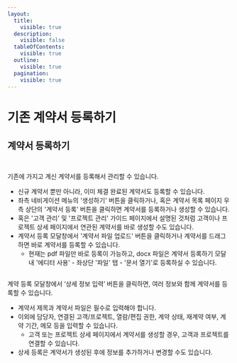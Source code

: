 ```yaml
---
layout:
  title:
    visible: true
  description:
    visible: false
  tableOfContents:
    visible: true
  outline:
    visible: true
  pagination:
    visible: true
---
```


# 기존 계약서 등록하기

## 계약서 등록하기&#x20;

<div>

<figure><img src="../.gitbook/assets/image (193).png" alt=""><figcaption></figcaption></figure>

 

<figure><img src="../.gitbook/assets/image (194).png" alt=""><figcaption></figcaption></figure>

</div>

기존에 가지고 계신 계약서를 등록해서 관리할 수 있습니다.&#x20;

* 신규 계약서 뿐만 아니라, 이미 체결 완료된 계약서도 등록할 수 있습니다.&#x20;
* 좌측 네비게이션 메뉴의 '생성하기' 버튼을 클릭하거나, 혹은 계약서 목록 페이지 우측 상단의 '계약서 등록' 버튼을 클릭하면 계약서를 등록하거나 생성할 수 있습니다.&#x20;
* 혹은 '고객 관리' 및 '프로젝트 관리' 가이드 페이지에서 설명된 것처럼 고객이나 프로젝트 상세 페이지에서 연관된 계약서를 바로 생성할 수도 있습니다.&#x20;
* 계약서 등록 모달창에서 '계약서 파일 업로드' 버튼을 클릭하거나 계약서를 드래그하면 바로 계약서를 등록할 수 있습니다.&#x20;
  * 현재는 pdf 파일만 바로 등록이 가능하고, docx 파일은 계약서 등록하기 모달 내 '에디터 사용' - 좌상단 '파일' 탭 - '문서 열기'로 등록하실 수 있습니다.&#x20;

<figure><img src="../.gitbook/assets/image (121).png" alt=""><figcaption></figcaption></figure>

계약 등록 모달창에서 ‘상세 정보 입력’ 버튼을 클릭하면, 여러 정보와 함께 계약서를 등록할 수 있습니다.

* 계약서 제목과 계약서 파일은 필수로 입력해야 합니다.
* 이외에 담당자, 연결된 고객/프로젝트, 열람/편집 권한, 계약 상태, 재계약 여부, 계약 기간, 메모 등을 입력할 수 있습니다.
  * 고객 또는 프로젝트 상세 페이지에서 계약서를 생성할 경우, 고객과 프로젝트를 연결할 수 있습니다.
* 상세 등록은 계약서가 생성된 후에 정보를 추가하거나 변경할 수도 있습니다.&#x20;
